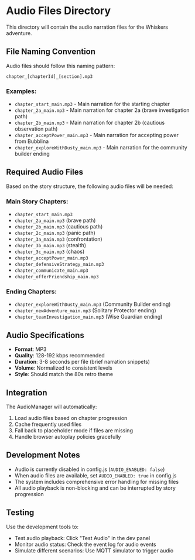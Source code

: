 # Audio Files Directory

This directory will contain the audio narration files for the Whiskers adventure.

## File Naming Convention

Audio files should follow this naming pattern:
```
chapter_[chapterId]_[section].mp3
```

### Examples:
- `chapter_start_main.mp3` - Main narration for the starting chapter
- `chapter_2a_main.mp3` - Main narration for chapter 2a (brave investigation path)
- `chapter_2b_main.mp3` - Main narration for chapter 2b (cautious observation path)
- `chapter_acceptPower_main.mp3` - Main narration for accepting power from Bubblina
- `chapter_exploreWithDusty_main.mp3` - Main narration for the community builder ending

## Required Audio Files

Based on the story structure, the following audio files will be needed:

### Main Story Chapters:
- `chapter_start_main.mp3`
- `chapter_2a_main.mp3` (brave path)
- `chapter_2b_main.mp3` (cautious path)  
- `chapter_2c_main.mp3` (panic path)
- `chapter_3a_main.mp3` (confrontation)
- `chapter_3b_main.mp3` (stealth)
- `chapter_3c_main.mp3` (chaos)
- `chapter_acceptPower_main.mp3`
- `chapter_defensiveStrategy_main.mp3`
- `chapter_communicate_main.mp3`
- `chapter_offerFriendship_main.mp3`

### Ending Chapters:
- `chapter_exploreWithDusty_main.mp3` (Community Builder ending)
- `chapter_newAdventure_main.mp3` (Solitary Protector ending)
- `chapter_teamInvestigation_main.mp3` (Wise Guardian ending)

## Audio Specifications

- **Format**: MP3
- **Quality**: 128-192 kbps recommended
- **Duration**: 3-8 seconds per file (brief narration snippets)
- **Volume**: Normalized to consistent levels
- **Style**: Should match the 80s retro theme

## Integration

The AudioManager will automatically:
1. Load audio files based on chapter progression
2. Cache frequently used files
3. Fall back to placeholder mode if files are missing
4. Handle browser autoplay policies gracefully

## Development Notes

- Audio is currently disabled in config.js (`AUDIO_ENABLED: false`)
- When audio files are available, set `AUDIO_ENABLED: true` in config.js
- The system includes comprehensive error handling for missing files
- All audio playback is non-blocking and can be interrupted by story progression

## Testing

Use the development tools to:
- Test audio playback: Click "Test Audio" in the dev panel
- Monitor audio status: Check the event log for audio events
- Simulate different scenarios: Use MQTT simulator to trigger audio 